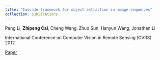 ```yaml
---
title: "Cascade framework for object extraction in image sequences"
collection: publications
---
```


Peng Li, **Zhipeng Cai**, Cheng Wang, Zhuo Sun, Hanyun Wang, Jonathan Li

International Conference on Computer Vision in Remote Sensing (CVRS) 2012

[Paper](https://ieeexplore.ieee.org/stamp/stamp.jsp?tp=&arnumber=6421233)
